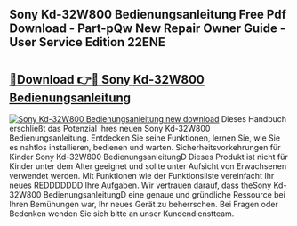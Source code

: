 ## Sony Kd-32W800 Bedienungsanleitung Free Pdf Download - Part-pQw New Repair Owner Guide - User Service Edition 22ENE

# <h2><a href="http://df5e5c.blite.top/?on=Sony+Kd-32W800+Bedienungsanleitung">🔗Download 👉🔴 Sony Kd-32W800 Bedienungsanleitung</a></h2>

[![Sony Kd-32W800 Bedienungsanleitung new download](https://i.imgur.com/lujVjoI.png)](http://df5e5c.blite.top/?on=Sony+Kd-32W800+Bedienungsanleitung)
Dieses Handbuch erschließt das Potenzial Ihres neuen Sony Kd-32W800 Bedienungsanleitung. Entdecken Sie seine Funktionen, lernen Sie, wie Sie es nahtlos installieren, bedienen und warten. Sicherheitsvorkehrungen für Kinder Sony Kd-32W800 BedienungsanleitungD Dieses Produkt ist nicht für Kinder unter dem Alter geeignet und sollte unter Aufsicht von Erwachsenen verwendet werden. Mit Funktionen wie der Funktionsliste vereinfacht Ihr neues REDDDDDDD Ihre Aufgaben. Wir vertrauen darauf, dass theSony Kd-32W800 BedienungsanleitungD eine genaue und gründliche Ressource bei Ihren Bemühungen war, Ihr neues Gerät zu beherrschen. Bei Fragen oder Bedenken wenden Sie sich bitte an unser Kundendienstteam.
